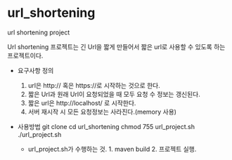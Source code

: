 # url_shortening
url shortening project

Url shortening 프로젝트는 긴 Url을 짧게 만들어서 짧은 url로 사용할 수 있도록 하는 프로젝트이다.


* 요구사항 정의
  1. url은 http:// 혹은 https://로 시작하는 것으로 한다.
  2. 짧은 Url과 원래 Url이 요청되었을 때 모두 요청 수 정보는 갱신된다.
  3. 짧은 url은 http://localhost/ 로 시작한다.
  4. 서버 재시작 시 모든 요청정보는 사라진다.(memory 사용)
  
  
 * 사용방법 
      git clone 
      cd url_shortening
      chmod 755 url_project.sh
      ./url_project.sh
      
      * url_project.sh가 수행하는 것.
       1. maven build
       2. 프로젝트 실행.
      
      
